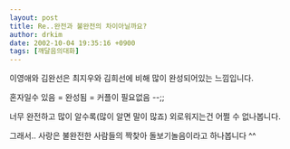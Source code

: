 ```yaml
---
layout: post
title: Re..완전과 불완전의 차이아닐까요?
author: drkim
date: 2002-10-04 19:35:16 +0900
tags: [깨달음의대화]
---
```

이영애와 김완선은 최지우와 김희선에 비해 많이 완성되어있는 느낌입니다.
  

  
혼자일수 있음 = 완성됨 = 커플이 필요없음 --;;
  

  
너무 완전하고 많이 알수록(많이 알면 말이 많죠) 외로워지는건 어쩔 수 없나봅니다.
  

  
그래서.. 사랑은 불완전한 사람들의 짝찾아 돌보기놀음이라고 하나봅니다 ^^
